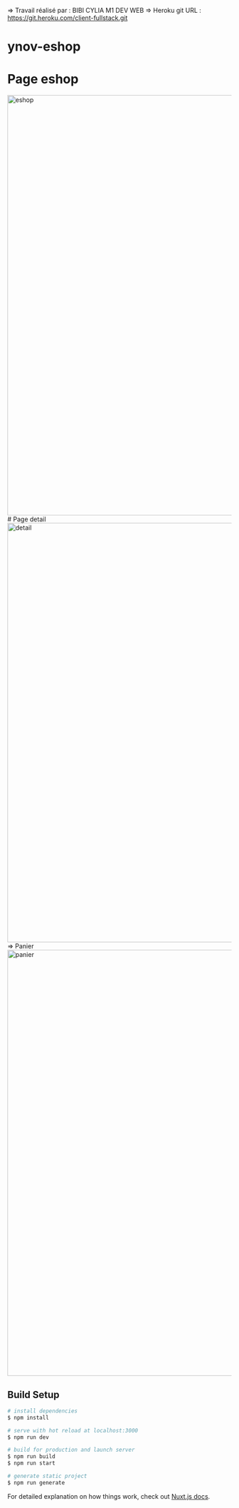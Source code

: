 => Travail réalisé par : BIBI CYLIA M1 DEV WEB
=> Heroku git URL :   https://git.heroku.com/client-fullstack.git
# ynov-eshop
# Page eshop
<img width="943" alt="eshop" src="https://user-images.githubusercontent.com/69635011/114935805-ec522e80-9e3b-11eb-9262-656fa3208d74.PNG">
# Page detail
<img width="941" alt="detail" src="https://user-images.githubusercontent.com/69635011/114935868-fb38e100-9e3b-11eb-974e-893f8c4d9709.PNG">
=> Panier
<img width="956" alt="panier" src="https://user-images.githubusercontent.com/69635011/114935977-1efc2700-9e3c-11eb-9b57-38700dc5c0a2.PNG">

## Build Setup

```bash
# install dependencies
$ npm install

# serve with hot reload at localhost:3000
$ npm run dev

# build for production and launch server
$ npm run build
$ npm run start

# generate static project
$ npm run generate
```

For detailed explanation on how things work, check out [Nuxt.js docs](https://nuxtjs.org).
